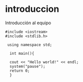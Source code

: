 # introduccion
Introducción al equipo
```
#include <iostream>
#include <stdlib.h>
  
 using namespace std;
  
  int main(){
  
  cout << "Hello world!" << endl;
  system("pause");
  return 0;
  }
```


